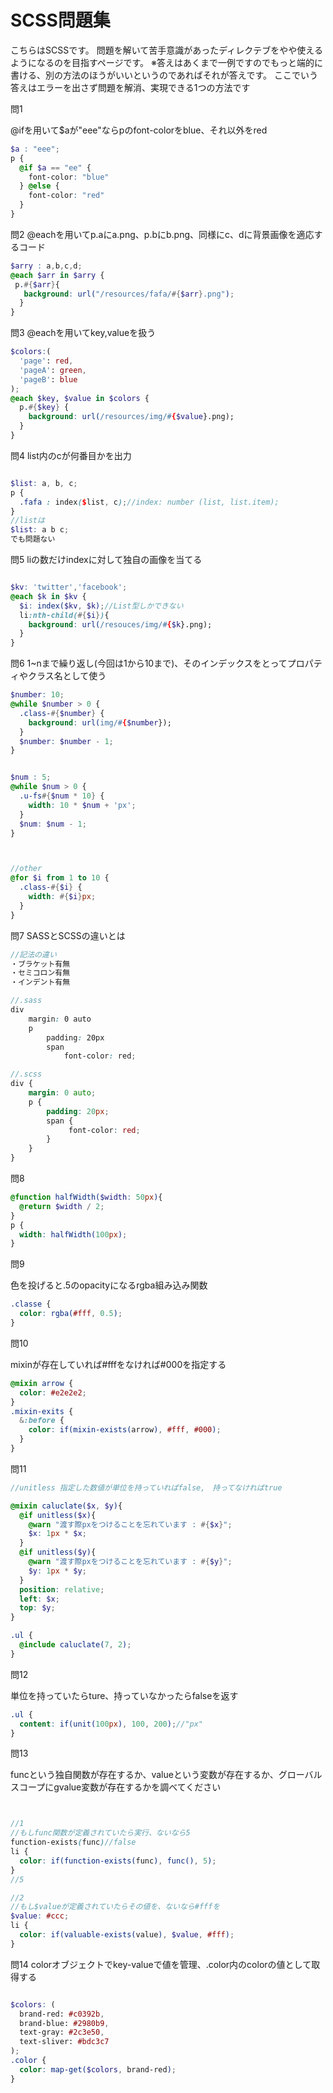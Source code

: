 # SCSS問題集

こちらはSCSSです。
問題を解いて苦手意識があったディレクテブをやや使えるようになるのを目指すページです。
※答えはあくまで一例ですのでもっと端的に書ける、別の方法のほうがいいというのであればそれが答えです。
ここでいう答えはエラーを出さず問題を解消、実現できる1つの方法です

問1

@ifを用いて$aが"eee"ならpのfont-colorをblue、それ以外をred

```scss
$a : "eee";
p {
  @if $a == "ee" {
    font-color: "blue"
  } @else {
    font-color: "red"
  }
}
```

問2
@eachを用いてp.aにa.png、p.bにb.png、同様にc、dに背景画像を適応するコード

```scss
$arry : a,b,c,d;
@each $arr in $arry {
 p.#{$arr}{
   background: url("/resources/fafa/#{$arr}.png");
  }
}
```

問3
@eachを用いてkey,valueを扱う

```scss
$colors:(
  'page': red,
  'pageA': green,
  'pageB': blue
);
@each $key, $value in $colors {
  p.#{$key} {
    background: url(/resources/img/#{$value}.png);
  }
}

```

問4
list内のcが何番目かを出力

```scss

$list: a, b, c;
p {
  .fafa : index($list, c);//index: number (list, list.item);
}
//listは
$list: a b c;
でも問題ない

```

問5
liの数だけindexに対して独自の画像を当てる

```scss

$kv: 'twitter','facebook';
@each $k in $kv {
  $i: index($kv, $k);//List型しかできない
  li:nth-child(#{$i}){
    background: url(/resouces/img/#{$k}.png);
  }
}

```

問6
1~nまで繰り返し(今回は1から10まで)、そのインデックスをとってプロパティやクラス名として使う

```scss
$number: 10;
@while $number > 0 {
  .class-#{$number} {
    background: url(img/#{$number});
  }
  $number: $number - 1;
}


$num : 5;
@while $num > 0 {
  .u-fs#{$num * 10} {
    width: 10 * $num + 'px';
  }
  $num: $num - 1;
}



//other
@for $i from 1 to 10 {
  .class-#{$i} {
    width: #{$i}px;
  }
}
```


問7
SASSとSCSSの違いとは

```scss
//記法の違い
・ブラケット有無
・セミコロン有無
・インデント有無

//.sass
div
    margin: 0 auto
    p
        padding: 20px
        span
            font-color: red;

//.scss
div {
    margin: 0 auto;
    p {
        padding: 20px;
        span {
             font-color: red;
        }
    }
}
```

問8

```scss
@function halfWidth($width: 50px){
  @return $width / 2;
}
p {
  width: halfWidth(100px);
}
```

問9

色を投げると.5のopacityになるrgba組み込み関数

```scss
.classe {
  color: rgba(#fff, 0.5);
}
```


問10

mixinが存在していれば#fffをなければ#000を指定する

```scss
@mixin arrow {
  color: #e2e2e2;
}
.mixin-exits {
  &:before {
    color: if(mixin-exists(arrow), #fff, #000);
  }
}
```


問11

```scss
//unitless 指定した数値が単位を持っていればfalse,　持ってなければtrue

@mixin caluclate($x, $y){
  @if unitless($x){
    @warn "渡す際pxをつけることを忘れています : #{$x}";
    $x: 1px * $x;
  }
  @if unitless($y){
    @warn "渡す際pxをつけることを忘れています : #{$y}";
    $y: 1px * $y;
  }
  position: relative;
  left: $x;
  top: $y;
}

.ul {
  @include caluclate(7, 2);
}
```

問12

単位を持っていたらture、持っていなかったらfalseを返す
```scss
.ul {
  content: if(unit(100px), 100, 200);//"px"
}
```

問13

funcという独自関数が存在するか、valueという変数が存在するか、グローバルスコープにgvalue変数が存在するかを調べてください


```scss


//1
//もしfunc関数が定義されていたら実行、ないなら5
function-exists(func)//false
li {
  color: if(function-exists(func), func(), 5);
}
//5

//2
//もし$valueが定義されていたらその値を、ないなら#fffを
$value: #ccc;
li {
  color: if(valuable-exists(value), $value, #fff);
}
```

問14
colorオブジェクトでkey-valueで値を管理、.color内のcolorの値として取得する

```scss

$colors: (
  brand-red: #c0392b,
  brand-blue: #2980b9,
  text-gray: #2c3e50,
  text-sliver: #bdc3c7
);
.color {
  color: map-get($colors, brand-red);
}
```


